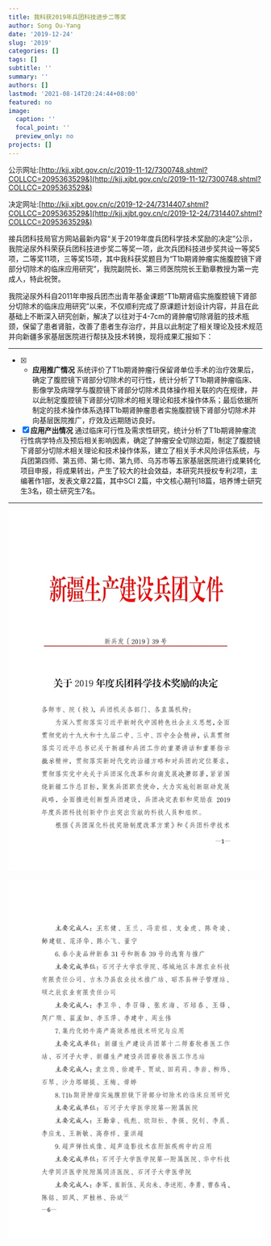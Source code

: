```yaml
---
title: 我科获2019年兵团科技进步二等奖
author: Song Ou-Yang
date: '2019-12-24'
slug: '2019'
categories: []
tags: []
subtitle: ''
summary: ''
authors: []
lastmod: '2021-08-14T20:24:44+08:00'
featured: no
image:
  caption: ''
  focal_point: ''
  preview_only: no
projects: []
---
```


公示网址:[http://kjj.xjbt.gov.cn/c/2019-11-12/7300748.shtml?COLLCC=2095363529&](http://kjj.xjbt.gov.cn/c/2019-11-12/7300748.shtml?COLLCC=2095363529&)

决定网址:[http://kjj.xjbt.gov.cn/c/2019-12-24/7314407.shtml?COLLCC=2095363529&](http://kjj.xjbt.gov.cn/c/2019-12-24/7314407.shtml?COLLCC=2095363529&)

接兵团科技局官方网站最新内容“关于2019年度兵团科学技术奖励的决定”公示，我院泌尿外科荣获兵团科技进步奖二等奖一项，此次兵团科技进步奖共设一等奖5项，二等奖11项，三等奖15项，其中我科获奖题目为“T1b期肾肿瘤实施腹腔镜下肾部分切除术的临床应用研究”，我院副院长、第三师医院院长王勤章教授为第一完成人，特此祝贺。

我院泌尿外科自2011年申报兵团杰出青年基金课题“T1b期肾癌实施腹腔镜下肾部分切除术的临床应用研究”以来，不仅顺利完成了原课题计划设计内容，并且在此基础上不断深入研究创新，解决了以往对于4-7cm的肾肿瘤切除肾脏的技术瓶颈，保留了患者肾脏，改善了患者生存治疗，并且以此制定了相关理论及技术规范并向新疆多家基层医院进行帮扶及技术转换，现将成果汇报如下：

---

* [x] * **应用推广情况**   系统评价了T1b期肾肿瘤行保留肾单位手术的治疗效果后，确定了腹腔镜下肾部分切除术的可行性，统计分析了T1b期肾肿瘤临床、影像学及病理学与腹腔镜下肾部分切除术具体操作相关联的内在规律，并以此制定腹腔镜下肾部分切除术的相关理论和技术操作体系；最后依据所制定的技术操作体系选择T1b期肾肿瘤患者实施腹腔镜下肾部分切除术并向基层医院推广，疗效及远期随访良好。
* [x] **应用产出情况**  通过临床可行性及需求性研究，统计分析了T1b期肾肿瘤流行性病学特点及预后相关影响因素，确定了肿瘤安全切除边距，制定了腹腔镜下肾部分切除术相关理论和技术操作体系，建立了相关手术风险评估系统，与兵团第四师、第五师、第七师、第九师、乌苏市等五家基层医院进行成果转化项目申报，将成果转出，产生了较大的社会效益，本研究共授权专利2项，主编著作1部，发表文章22篇，其中SCI 2篇，中文核心期刊18篇，培养博士研究生3名，硕士研究生7名。
---
![封面](images/423025.jpeg)

![第8项](images/423030.jpeg)